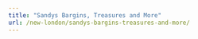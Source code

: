```yaml
---
title: "Sandys Bargins, Treasures and More"
url: /new-london/sandys-bargins-treasures-and-more/
---
```

